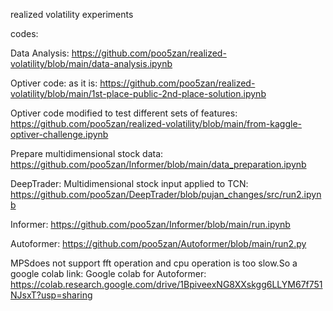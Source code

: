 realized volatility experiments

codes:

Data Analysis: https://github.com/poo5zan/realized-volatility/blob/main/data-analysis.ipynb

Optiver code: as it is: https://github.com/poo5zan/realized-volatility/blob/main/1st-place-public-2nd-place-solution.ipynb

Optiver code modified to test different sets of features:
https://github.com/poo5zan/realized-volatility/blob/main/from-kaggle-optiver-challenge.ipynb


Prepare multidimensional stock data:
https://github.com/poo5zan/Informer/blob/main/data_preparation.ipynb


DeepTrader:
Multidimensional stock input applied to TCN:
https://github.com/poo5zan/DeepTrader/blob/pujan_changes/src/run2.ipynb


Informer:
https://github.com/poo5zan/Informer/blob/main/run.ipynb


Autoformer:
https://github.com/poo5zan/Autoformer/blob/main/run2.py

MPSdoes not support fft operation and cpu operation is too slow.So a google colab link:
Google colab for Autoformer: https://colab.research.google.com/drive/1BpiveexNG8XXskgg6LLYM67f751NJsxT?usp=sharing


